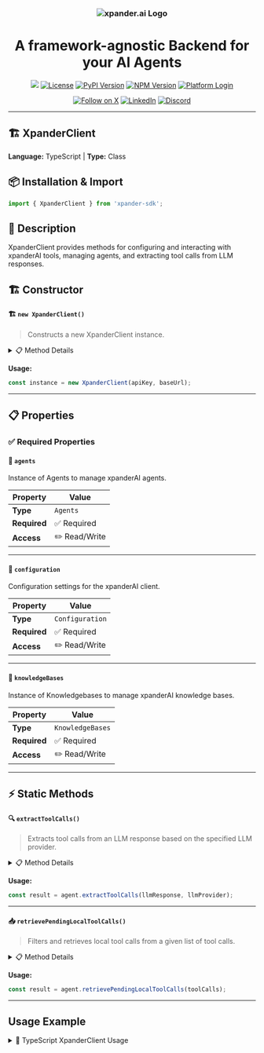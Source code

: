 <h3 align="center">
  <a name="readme-top"></a>
  <picture>
    <source media="(prefers-color-scheme: dark)" srcset="https://assets.xpanderai.io/logo/xpander.ai_dark.png">
    <img
      src="https://assets.xpanderai.io/logo/xpander.ai_light.png"
      style="max-width: 100%; height: auto; width: auto; max-height: 170px;"
      alt="xpander.ai Logo"
    >
  </picture>
</h3>

<div align="center">
  <h1>A framework-agnostic Backend for your AI Agents</h1>

  <a href="https://pepy.tech/projects/xpander-sdk"><img src="https://static.pepy.tech/badge/xpander-sdk/month"></a> 
  <a href="https://github.com/xpander-ai/xpander.ai/blob/main/LICENSE"><img src="https://img.shields.io/github/license/xpander-ai/xpander.ai" alt="License"></a> <a href="https://pypi.org/project/xpander-sdk"><img src="https://img.shields.io/pypi/v/xpander-sdk" alt="PyPI Version"></a> <a href="https://npmjs.com/package/xpander-sdk"><img src="https://img.shields.io/npm/v/xpander-sdk" alt="NPM Version"></a> <a href="https://app.xpander.ai"><img src="https://img.shields.io/badge/platform-login-30a46c" alt="Platform Login"></a>
</div>

<div align="center">
  <p align="center">
<a href="https://x.com/xpander_ai"><img src="https://img.shields.io/badge/Follow%20on%20X-000000?style=for-the-badge&logo=x&logoColor=white" alt="Follow on X" /></a> <a href="https://www.linkedin.com/company/xpander-ai"><img src="https://img.shields.io/badge/Follow%20on%20LinkedIn-0077B5?style=for-the-badge&logo=linkedin&logoColor=white" alt="LinkedIn" /></a> <a href="https://discord.gg/CUcp4WWh5g"><img src="https://img.shields.io/badge/Join%20our%20Discord-5865F2?style=for-the-badge&logo=discord&logoColor=white" alt="Discord" /></a>
  </p>
</div>

---

## 🏗️ XpanderClient

**Language:** TypeScript | **Type:** Class

## 📦 Installation & Import

```typescript
import { XpanderClient } from 'xpander-sdk';
```

## 📖 Description

XpanderClient provides methods for configuring and interacting with xpanderAI tools, managing agents, and extracting tool calls from LLM responses.

## 🏗️ Constructor

#### 🏗️ `new XpanderClient()`

> Constructs a new XpanderClient instance.

<details>
<summary>📋 Method Details</summary>

**Parameters:**

| Parameter | Type | Required | Description |
|-----------|------|----------|-------------|
| `apiKey` | `string` | ✅ | No description |
| `baseUrl` | `any` | ❌ | No description |
| `organizationId` | `string` | ❌ | No description |
| `should_reset_cache` | `boolean` | ❌ | No description |

</details>

**Usage:**

```typescript
const instance = new XpanderClient(apiKey, baseUrl);
```

---

## 📋 Properties

### ✅ Required Properties

#### 📝 `agents`

Instance of Agents to manage xpanderAI agents.

| Property | Value |
|----------|-------|
| **Type** | `Agents` |
| **Required** | ✅ Required |
| **Access** | ✏️ Read/Write |

---

#### 📝 `configuration`

Configuration settings for the xpanderAI client.

| Property | Value |
|----------|-------|
| **Type** | `Configuration` |
| **Required** | ✅ Required |
| **Access** | ✏️ Read/Write |

---

#### 📝 `knowledgeBases`

Instance of Knowledgebases to manage xpanderAI knowledge bases.

| Property | Value |
|----------|-------|
| **Type** | `KnowledgeBases` |
| **Required** | ✅ Required |
| **Access** | ✏️ Read/Write |

---

## ⚡ Static Methods

#### 🔍 `extractToolCalls()`

> Extracts tool calls from an LLM response based on the specified LLM provider.

<details>
<summary>📋 Method Details</summary>

**Parameters:**

| Parameter | Type | Required | Description |
|-----------|------|----------|-------------|
| `llmResponse` | `any` | ✅ | - The LLM response to analyze for tool calls. |
| `llmProvider` | `LLMProvider` | ❌ | - The LLM provider, defaults to OPEN_AI. |

**Returns:** `ToolCall[]`

</details>

**Usage:**

```typescript
const result = agent.extractToolCalls(llmResponse, llmProvider);
```

---

#### 📥 `retrievePendingLocalToolCalls()`

> Filters and retrieves local tool calls from a given list of tool calls.

<details>
<summary>📋 Method Details</summary>

**Parameters:**

| Parameter | Type | Required | Description |
|-----------|------|----------|-------------|
| `toolCalls` | `ToolCall[]` | ✅ | - The list of tool calls to filter. |

**Returns:** `ToolCall[]`

</details>

**Usage:**

```typescript
const result = agent.retrievePendingLocalToolCalls(toolCalls);
```

---

## Usage Example

<details>
<summary>📝 TypeScript XpanderClient Usage</summary>

```typescript
import { XpanderClient } from 'xpander-sdk';

// Create client instance
const client = new XpanderClient({
  apiKey: "your-api-key",
  organizationId: "your-org-id"
});


console.log("XpanderClient ready!");

```



</details>

